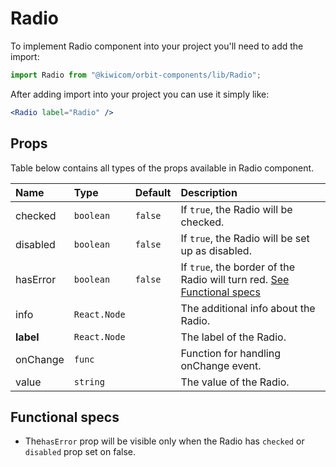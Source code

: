 # Radio
To implement Radio component into your project you'll need to add the import:
```jsx
import Radio from "@kiwicom/orbit-components/lib/Radio";
```
After adding import into your project you can use it simply like:
```jsx
<Radio label="Radio" />
```
## Props
Table below contains all types of the props available in Radio component.

| Name         | Type         | Default | Description                      |
| :-------     | :----------- | :------ | :------------------------------- |
| checked      | `boolean`    | `false` | If `true`, the Radio will be checked.
| disabled     | `boolean`    | `false` | If `true`, the Radio will be set up as disabled.
| hasError     | `boolean`    | `false` | If `true`, the border of the Radio will turn red. [See Functional specs](#functional-specs)
| info         | `React.Node` |         | The additional info about the Radio.
| **label**    | `React.Node` |         | The label of the Radio.
| onChange     | `func`       |         | Function for handling onChange event.
| value        | `string`     |         | The value of the Radio.

## Functional specs
* The`hasError` prop will be visible only when the Radio has `checked` or `disabled` prop set on false.

